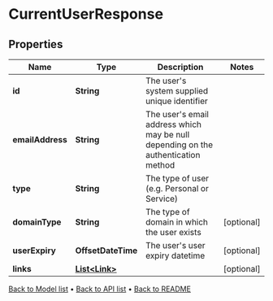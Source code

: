 

# CurrentUserResponse


## Properties

| Name | Type | Description | Notes |
|------------ | ------------- | ------------- | -------------|
|**id** | **String** | The user&#39;s system supplied unique identifier |  |
|**emailAddress** | **String** | The user&#39;s email address which may be null depending on the authentication method |  |
|**type** | **String** | The type of user (e.g. Personal or Service) |  |
|**domainType** | **String** | The type of domain in which the user exists |  [optional] |
|**userExpiry** | **OffsetDateTime** | The user&#39;s user expiry datetime |  [optional] |
|**links** | [**List&lt;Link&gt;**](Link.md) |  |  [optional] |



[Back to Model list](../README.md#documentation-for-models) &#8226; [Back to API list](../README.md#documentation-for-api-endpoints) &#8226; [Back to README](../README.md)


